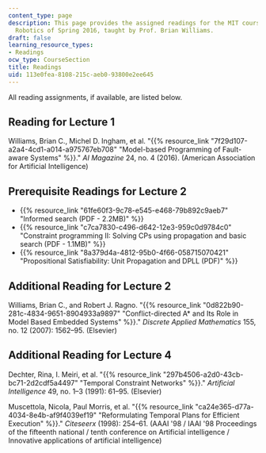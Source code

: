 ```yaml
---
content_type: page
description: This page provides the assigned readings for the MIT course 16.412J Cognitive
  Robotics of Spring 2016, taught by Prof. Brian Williams.
draft: false
learning_resource_types:
- Readings
ocw_type: CourseSection
title: Readings
uid: 113e0fea-8108-215c-aeb0-93800e2ee645
---
```

All reading assignments, if available, are listed below.

## Reading for Lecture 1

Williams, Brian C., Michel D. Ingham, et al. "{{% resource_link "7f29d107-a2a4-4cd1-a014-a975767eb708" "Model-based Programming of Fault-aware Systems" %}}." *AI Magazine* 24, no. 4 (2016). (American Association for Artificial Intelligence)

## Prerequisite Readings for Lecture 2

- {{% resource_link "61fe60f3-9c78-e545-e468-79b892c9aeb7" "Informed search (PDF - 2.2MB)" %}}
- {{% resource_link "c7ca7830-c496-d642-12e3-959c0d9784c0" "Constraint programming II: Solving CPs using propagation and basic search (PDF - 1.1MB)" %}}
- {{% resource_link "8a379d4a-4812-95b0-4f66-058715070421" "Propositional Satisfiability: Unit Propagation and DPLL (PDF)" %}}

## Additional Reading for Lecture 2

Williams, Brian C., and Robert J. Ragno. "{{% resource_link "0d822b90-281c-4834-9651-8904933a9897" "Conflict-directed A\* and Its Role in Model Based Embedded Systems" %}}." *Discrete Applied Mathematics* 155, no. 12 (2007): 1562–95. (Elsevier)

## Additional Reading for Lecture 4

Dechter, Rina, I. Meiri, et al. "{{% resource_link "297b4506-a2d0-43cb-bc71-2d2cdf5a4497" "Temporal Constraint Networks" %}}." *Artificial Intelligence* 49, no. 1–3 (1991): 61–95. (Elsevier)

Muscettola, Nicola, Paul Morris, et al. "{{% resource_link "ca24e365-d77a-4034-8e4b-af9f4039ef19" "Reformulating Temporal Plans for Efficient Execution" %}}." *Citeseerx* (1998): 254–61. (AAAI '98 / IAAI '98 Proceedings of the fifteenth national / tenth conference on Artificial intelligence / Innovative applications of artificial intelligence)